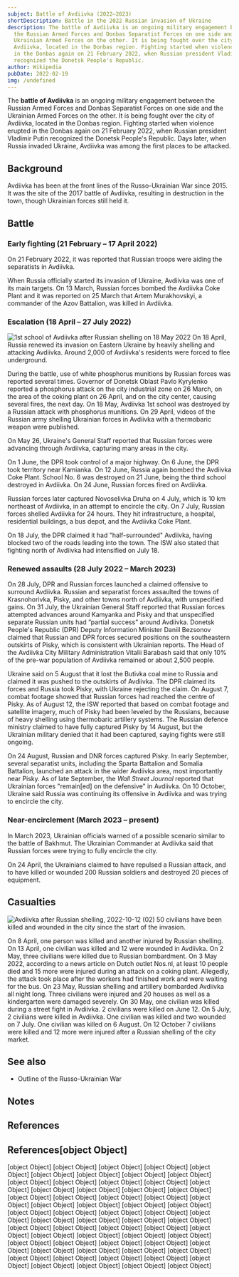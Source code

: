```yaml
---
subject: Battle of Avdiivka (2022–2023)
shortDescription: Battle in the 2022 Russian invasion of Ukraine
description: The battle of Avdiivka is an ongoing military engagement between
  the Russian Armed Forces and Donbas Separatist Forces on one side and the
  Ukrainian Armed Forces on the other. It is being fought over the city of
  Avdiivka, located in the Donbas region. Fighting started when violence erupted
  in the Donbas again on 21 February 2022, when Russian president Vladimir Putin
  recognized the Donetsk People's Republic.
author: Wikipedia
pubDate: 2022-02-19
img: /undefined
---
```


The **battle of Avdiivka** is an ongoing military engagement between the Russian Armed Forces and Donbas Separatist Forces on one side and the Ukrainian Armed Forces on the other. It is being fought over the city of Avdiivka, located in the Donbas region. Fighting started when violence erupted in the Donbas again on 21 February 2022, when Russian president Vladimir Putin recognized the Donetsk People's Republic. Days later, when Russia invaded Ukraine, Avdiivka was among the first places to be attacked.

## Background
Avdiivka has been at the front lines of the Russo-Ukrainian War since 2015. It was the site of the 2017 battle of Avdiivka, resulting in destruction in the town, though Ukrainian forces still held it.

## Battle


### Early fighting (21 February – 17 April 2022)
On 21 February 2022, it was reported that Russian troops were aiding the separatists in Avdiivka.

When Russia officially started its invasion of Ukraine, Avdiivka was one of its main targets. On 13 March, Russian forces bombed the Avdiivka Coke Plant and it was reported on 25 March that Artem Murakhovskyi, a commander of the Azov Battalion, was killed in Avdiivka.

### Escalation (18 April – 27 July 2022)
![1st school of Avdiivka after Russian shelling on 18 May 2022](https://wikipedia.org/wiki/Special:Redirect/file/1st_school_of_Avdiivka_after_Russian_shelling_on_18_May_2022.jpg?)
On 18 April, Russia renewed its invasion on Eastern Ukraine by heavily shelling and attacking Avdiivka. Around 2,000 of Avdiivka's residents were forced to flee underground.

During the battle, use of white phosphorus munitions by Russian forces was reported several times. Governor of Donetsk Oblast Pavlo Kyrylenko reported a phosphorus attack on the city industrial zone on 26 March, on the area of the coking plant on 26 April, and on the city center, causing several fires, the next day. On 18 May, Avdiivka 1st school was destroyed by a Russian attack with phosphorus munitions. On 29 April, videos of the Russian army shelling Ukrainian forces in Avdiivka with a thermobaric weapon were published.

On May 26, Ukraine's General Staff reported that Russian forces were advancing through Avdiivka, capturing many areas in the city.

On 1 June, the DPR took control of a major highway. On 6 June, the DPR took territory near Kamianka. On 12 June, Russia again bombed the Avdiivka Coke Plant. School No. 6 was destroyed on 21 June, being the third school destroyed in Avdiivka. On 24 June, Russian forces fired on Avdiivka.

Russian forces later captured Novoselivka Druha on 4 July, which is 10 km northeast of Avdiivka, in an attempt to encircle the city. On 7 July, Russian forces shelled Avdiivka for 24 hours. They hit infrastructure, a hospital, residential buildings, a bus depot, and the Avdiivka Coke Plant.

On 18 July, the DPR claimed it had "half-surrounded" Avdiivka, having blocked two of the roads leading into the town. The ISW also stated that fighting north of Avdiivka had intensified on July 18.

### Renewed assaults (28 July 2022 – March 2023)
On 28 July, DPR and Russian forces launched a claimed offensive to surround Avdiivka. Russian and separatist forces assaulted the towns of Krasnohorivka, Pisky, and other towns north of Avdiivka, with unspecified gains. On 31 July, the Ukrainian General Staff reported that Russian forces attempted advances around Kamyanka and Pisky and that unspecified separate Russian units had ”partial success” around Avdiivka. Donetsk People's Republic (DPR) Deputy Information Minister Daniil Bezsonov claimed that Russian and DPR forces secured positions on the southeastern outskirts of Pisky, which is consistent with Ukrainian reports. The Head of the Avdiivka City Military Administration Vitalii Barabash said that only 10% of the pre-war population of Avdiivka remained or about 2,500 people.

Ukraine said on 5 August that it lost the Butivka coal mine to Russia and claimed it was pushed to the outskirts of Avdiivka. The DPR claimed its forces and Russia took Pisky, with Ukraine rejecting the claim. On August 7, combat footage showed that Russian forces had reached the centre of Pisky. As of August 12, the ISW reported that based on combat footage and satellite imagery, much of Pisky had been leveled by the Russians, because of heavy shelling using thermobaric artillery systems. The Russian defence ministry claimed to have fully captured Pisky by 14 August, but the Ukrainian military denied that it had been captured, saying fights were still ongoing.

On 24 August, Russian and DNR forces captured Pisky. In early September, several separatist units, including the Sparta Battalion and Somalia Battalion, launched an attack in the wider Avdiivka area, most importantly near Pisky. As of late September, the *Wall Street Journal* reported that Ukrainian forces "remain[ed] on the defensive" in Avdiivka. On 10 October, Ukraine said Russia was continuing its offensive in Avdiivka and was trying to encircle the city.

### Near-encirclement (March 2023 – present)
In March 2023, Ukrainian officials warned of a possible scenario similar to the battle of Bakhmut. The Ukrainian Commander at Avdiivka said that Russian forces were trying to fully encircle the city.

On 24 April, the Ukrainians claimed to have repulsed a Russian attack, and to have killed or wounded 200 Russian soldiers and destroyed 20 pieces of equipment.

## Casualties
![Avdiivka after Russian shelling, 2022-10-12 (02)](https://wikipedia.org/wiki/Special:Redirect/file/Avdiivka_after_Russian_shelling%2C_2022-10-12_(02).jpg?)
50 civilians have been killed and wounded in the city since the start of the invasion.

On 8 April, one person was killed and another injured by Russian shelling. On 13 April, one civilian was killed and 12 were wounded in Avdiivka. On 2 May, three civilians were killed due to Russian bombardment. On 3 May 2022, according to a news article on Dutch outlet Nos.nl, at least 10 people died and 15 more were injured during an attack on a coking plant. Allegedly, the attack took place after the workers had finished work and were waiting for the bus. On 23 May, Russian shelling and artillery bombarded Avdiivka all night long. Three civilians were injured and 20 houses as well as a kindergarten were damaged severely. On 30 May, one civilian was killed during a street fight in Avdiivka. 2 civilians were killed on June 12. On 5 July, 2 civilians were killed in Avdiivka. One civilian was killed and two wounded on 7 July. One civilian was killed on 6 August. On 12 October 7 civilians were killed and 12 more were injured after a Russian shelling of the city market.

## See also
 * Outline of the Russo-Ukrainian War


## Notes


## References
## References[object Object]
[object Object]
[object Object]
[object Object]
[object Object]
[object Object]
[object Object]
[object Object]
[object Object]
[object Object]
[object Object]
[object Object]
[object Object]
[object Object]
[object Object]
[object Object]
[object Object]
[object Object]
[object Object]
[object Object]
[object Object]
[object Object]
[object Object]
[object Object]
[object Object]
[object Object]
[object Object]
[object Object]
[object Object]
[object Object]
[object Object]
[object Object]
[object Object]
[object Object]
[object Object]
[object Object]
[object Object]
[object Object]
[object Object]
[object Object]
[object Object]
[object Object]
[object Object]
[object Object]
[object Object]
[object Object]
[object Object]
[object Object]
[object Object]
[object Object]
[object Object]
[object Object]
[object Object]
[object Object]
[object Object]
[object Object]
[object Object]
[object Object]
[object Object]
[object Object]
[object Object]
[object Object]
[object Object]
[object Object]